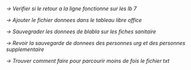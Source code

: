 *-> Verifier si le retour a la ligne fonctionne sur les lb 7*

*-> Ajouter le fichier donnees dans le tableau libre office*

*-> Sauvegrader les donnees de blabla sur les fiches sanitaire*

*-> Revoir la sauvegarde de donnees des personnes urg et des personnes supplementaire*

*-> Trouver comment faire pour parcourir moins de fois le fichier txt*